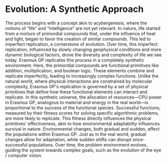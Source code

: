 # Evolution: A Synthetic Approach

The process begins with a concept akin to acybergenesis, where the notions of “life” and “intelligence” are not yet relevant.
In nature, life started from a mixture of primordial compounds that, under the influence of heat and light, began to favor the creation of similar compounds. This led to imperfect replication, a cornerstone of evolution. Over time, this imperfect replication, influenced by slowly changing geophysical conditions and more dynamic biological factors, drove the diversity and complexity of life we see today.
Erasmus GP replicates this process in a completely synthetic environment. Here, the primordial compounds are functional primitives like addition, multiplication, and boolean logic. These elements combine and replicate imperfectly, leading to increasingly complex functions. Unlike the natural world, where physical interactions are constrained by molecular complexity, Erasmus GP's replication is governed by a set of physical primitives that define how these functional elements can interact and replicate.
In this synthetic universe, the allocation of resources—CPU power in Erasmus GP, analogous to material and energy in the real world—is proportional to the success of the functional species. Successful functions, measured by their fitness scores for solving specific algorithmic problems, are more likely to replicate. This fitness directly influences the physical primitives' effectiveness, akin to how environmental adaptability influences survival in nature.
Environmental changes, both gradual and sudden, affect the populations within Erasmus GP. Just as in the real world, gradual changes allow for adaptation, while sudden shifts can disrupt once-successful populations. Over time, the problem environment evolves, guiding the system towards complex goals, such as the evolution of the eye / computer vision.
